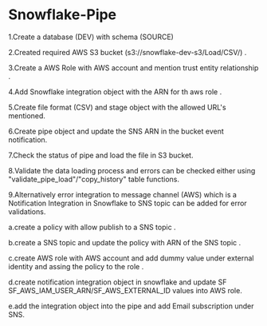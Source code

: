 # Snowflake-Pipe

1.Create a database (DEV) with schema (SOURCE)

2.Created required AWS S3 bucket (s3://snowflake-dev-s3/Load/CSV/) . 

3.Create a AWS Role with AWS account and mention trust entity relationship .

4.Add Snowflake integration object with the ARN for th aws role .

5.Create file format (CSV) and stage object with the allowed URL's mentioned.

6.Create pipe object and update the SNS ARN in the bucket event notification.

7.Check the status of pipe and load the file in S3 bucket.

8.Validate the data loading process and errors can be checked either using "validate_pipe_load"/"copy_history" table functions.

9.Alternatively error integration to message channel (AWS) which is a Notification Integration in Snowflake to SNS topic can be added for error validations. 

  a.create a policy with allow publish to a SNS topic .
  
  b.create a SNS topic and update the policy with ARN of the SNS topic .
  
  c.create AWS role with AWS account and add dummy value under external identity and assing the policy to the role .
  
  d.create notification integration object in snowflake and update SF SF_AWS_IAM_USER_ARN/SF_AWS_EXTERNAL_ID values into AWS role.
  
  e.add the integration object into the pipe and add Email subscription under SNS. 
